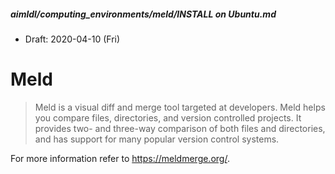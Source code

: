 ##### aimldl/computing_environments/meld/INSTALL on Ubuntu.md
* Draft: 2020-04-10 (Fri)
# Meld
> Meld is a visual diff and merge tool targeted at developers. Meld helps you compare files, directories, and version controlled projects. It provides two- and three-way comparison of both files and directories, and has support for many popular version control systems.

For more information refer to https://meldmerge.org/.

